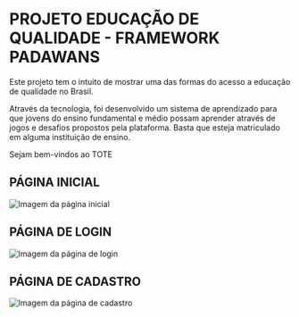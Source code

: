 <h1> PROJETO EDUCAÇÃO DE QUALIDADE - FRAMEWORK PADAWANS </h1>


<p> Este projeto tem o intuito de mostrar uma das formas do acesso a educação de qualidade no Brasil.</p>
<p> Através da tecnologia, foi desenvolvido um sistema de aprendizado para que jovens do ensino fundamental e médio possam aprender através de jogos e
desafios propostos pela plataforma. Basta que esteja matriculado em alguma instituição de ensino.</p>
<p>Sejam bem-vindos ao TOTE</p>


## PÁGINA INICIAL

<img src="https://i.imgur.com/Fj8PzIF.png" alt="Imagem da página inicial">


## PÁGINA DE LOGIN

<img src="https://i.imgur.com/gktOyRw.png" alt="Imagem da página de login">

## PÁGINA DE CADASTRO

<img src="https://i.imgur.com/yZP4CQF.png" alt="Imagem da página de cadastro">
